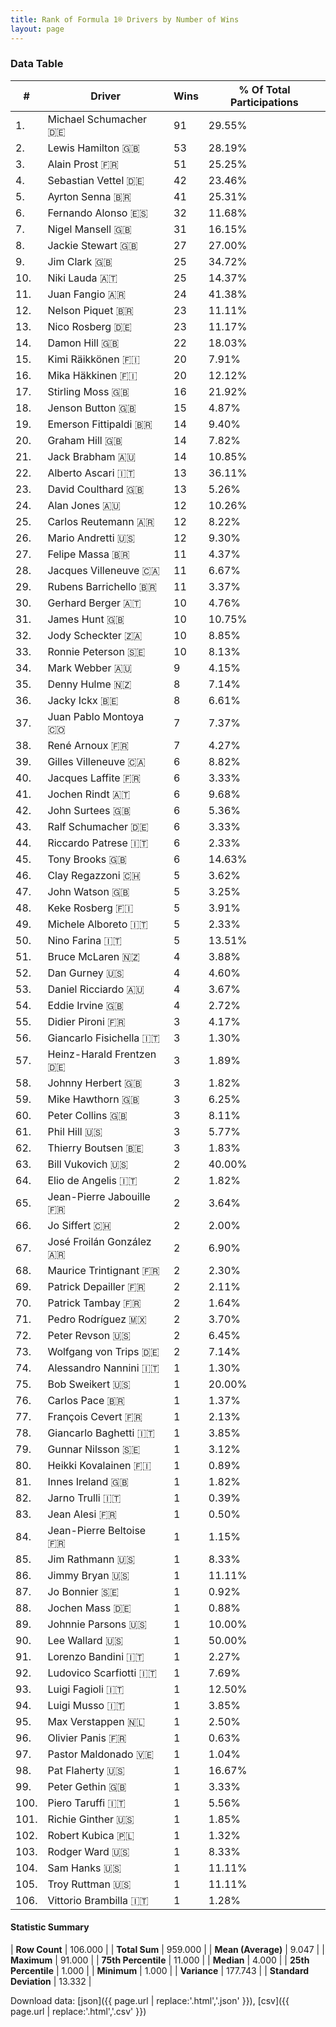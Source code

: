 ```yaml
---
title: Rank of Formula 1® Drivers by Number of Wins
layout: page
---
```


<canvas id="chart" width="400" height="180"></canvas>
<script>
var data = {
    "datasets": [
        {
            "backgroundColor": [
                "#f3a935",
                "#f3a935",
                "#f3a935",
                "#f3a935",
                "#f3a935",
                "#f3a935",
                "#f3a935",
                "#f3a935",
                "#f3a935",
                "#f3a935",
                "#f3a935",
                "#f3a935",
                "#f3a935",
                "#f3a935",
                "#f3a935",
                "#f3a935",
                "#f3a935",
                "#f3a935",
                "#f3a935",
                "#f3a935",
                "#f3a935",
                "#f3a935",
                "#f3a935",
                "#f3a935",
                "#f3a935",
                "#f3a935",
                "#f3a935",
                "#f3a935",
                "#f3a935",
                "#f3a935",
                "#f3a935",
                "#f3a935",
                "#f3a935",
                "#f3a935",
                "#f3a935",
                "#f3a935",
                "#f3a935",
                "#f3a935",
                "#f3a935",
                "#f3a935",
                "#f3a935",
                "#f3a935",
                "#f3a935",
                "#f3a935",
                "#f3a935",
                "#f3a935",
                "#f3a935",
                "#f3a935",
                "#f3a935",
                "#f3a935",
                "#f3a935",
                "#f3a935",
                "#f3a935",
                "#f3a935",
                "#f3a935",
                "#f3a935",
                "#f3a935",
                "#f3a935",
                "#f3a935",
                "#f3a935",
                "#f3a935",
                "#f3a935",
                "#f3a935",
                "#f3a935",
                "#f3a935",
                "#f3a935",
                "#f3a935",
                "#f3a935",
                "#f3a935",
                "#f3a935",
                "#f3a935",
                "#f3a935",
                "#f3a935",
                "#f3a935",
                "#f3a935",
                "#f3a935",
                "#f3a935",
                "#f3a935",
                "#f3a935",
                "#f3a935",
                "#f3a935",
                "#f3a935",
                "#f3a935",
                "#f3a935",
                "#f3a935",
                "#f3a935",
                "#f3a935",
                "#f3a935",
                "#f3a935",
                "#f3a935",
                "#f3a935",
                "#f3a935",
                "#f3a935",
                "#f3a935",
                "#f3a935",
                "#f3a935",
                "#f3a935",
                "#f3a935",
                "#f3a935",
                "#f3a935",
                "#f3a935",
                "#f3a935",
                "#f3a935",
                "#f3a935",
                "#f3a935",
                "#f3a935"
            ],
            "borderColor": [
                "#f68639",
                "#f68639",
                "#f68639",
                "#f68639",
                "#f68639",
                "#f68639",
                "#f68639",
                "#f68639",
                "#f68639",
                "#f68639",
                "#f68639",
                "#f68639",
                "#f68639",
                "#f68639",
                "#f68639",
                "#f68639",
                "#f68639",
                "#f68639",
                "#f68639",
                "#f68639",
                "#f68639",
                "#f68639",
                "#f68639",
                "#f68639",
                "#f68639",
                "#f68639",
                "#f68639",
                "#f68639",
                "#f68639",
                "#f68639",
                "#f68639",
                "#f68639",
                "#f68639",
                "#f68639",
                "#f68639",
                "#f68639",
                "#f68639",
                "#f68639",
                "#f68639",
                "#f68639",
                "#f68639",
                "#f68639",
                "#f68639",
                "#f68639",
                "#f68639",
                "#f68639",
                "#f68639",
                "#f68639",
                "#f68639",
                "#f68639",
                "#f68639",
                "#f68639",
                "#f68639",
                "#f68639",
                "#f68639",
                "#f68639",
                "#f68639",
                "#f68639",
                "#f68639",
                "#f68639",
                "#f68639",
                "#f68639",
                "#f68639",
                "#f68639",
                "#f68639",
                "#f68639",
                "#f68639",
                "#f68639",
                "#f68639",
                "#f68639",
                "#f68639",
                "#f68639",
                "#f68639",
                "#f68639",
                "#f68639",
                "#f68639",
                "#f68639",
                "#f68639",
                "#f68639",
                "#f68639",
                "#f68639",
                "#f68639",
                "#f68639",
                "#f68639",
                "#f68639",
                "#f68639",
                "#f68639",
                "#f68639",
                "#f68639",
                "#f68639",
                "#f68639",
                "#f68639",
                "#f68639",
                "#f68639",
                "#f68639",
                "#f68639",
                "#f68639",
                "#f68639",
                "#f68639",
                "#f68639",
                "#f68639",
                "#f68639",
                "#f68639",
                "#f68639",
                "#f68639",
                "#f68639"
            ],
            "borderWidth": 1,
            "data": [
                91.0,
                53.0,
                51.0,
                42.0,
                41.0,
                32.0,
                31.0,
                27.0,
                25.0,
                25.0,
                24.0,
                23.0,
                23.0,
                22.0,
                20.0,
                20.0,
                16.0,
                15.0,
                14.0,
                14.0,
                14.0,
                13.0,
                13.0,
                12.0,
                12.0,
                12.0,
                11.0,
                11.0,
                11.0,
                10.0,
                10.0,
                10.0,
                10.0,
                9.0,
                8.0,
                8.0,
                7.0,
                7.0,
                6.0,
                6.0,
                6.0,
                6.0,
                6.0,
                6.0,
                6.0,
                5.0,
                5.0,
                5.0,
                5.0,
                5.0,
                4.0,
                4.0,
                4.0,
                4.0,
                3.0,
                3.0,
                3.0,
                3.0,
                3.0,
                3.0,
                3.0,
                3.0,
                2.0,
                2.0,
                2.0,
                2.0,
                2.0,
                2.0,
                2.0,
                2.0,
                2.0,
                2.0,
                2.0,
                1.0,
                1.0,
                1.0,
                1.0,
                1.0,
                1.0,
                1.0,
                1.0,
                1.0,
                1.0,
                1.0,
                1.0,
                1.0,
                1.0,
                1.0,
                1.0,
                1.0,
                1.0,
                1.0,
                1.0,
                1.0,
                1.0,
                1.0,
                1.0,
                1.0,
                1.0,
                1.0,
                1.0,
                1.0,
                1.0,
                1.0,
                1.0,
                1.0
            ],
            "label": "Wins"
        }
    ],
    "labels": [
        "Michael Schumacher",
        "Lewis Hamilton",
        "Alain Prost",
        "Sebastian Vettel",
        "Ayrton Senna",
        "Fernando Alonso",
        "Nigel Mansell",
        "Jackie Stewart",
        "Jim Clark",
        "Niki Lauda",
        "Juan Fangio",
        "Nelson Piquet",
        "Nico Rosberg",
        "Damon Hill",
        "Kimi Räikkönen",
        "Mika Häkkinen",
        "Stirling Moss",
        "Jenson Button",
        "Emerson Fittipaldi",
        "Graham Hill",
        "Jack Brabham",
        "Alberto Ascari",
        "David Coulthard",
        "Alan Jones",
        "Carlos Reutemann",
        "Mario Andretti",
        "Felipe Massa",
        "Jacques Villeneuve",
        "Rubens Barrichello",
        "Gerhard Berger",
        "James Hunt",
        "Jody Scheckter",
        "Ronnie Peterson",
        "Mark Webber",
        "Denny Hulme",
        "Jacky Ickx",
        "Juan Pablo Montoya",
        "René Arnoux",
        "Gilles Villeneuve",
        "Jacques Laffite",
        "Jochen Rindt",
        "John Surtees",
        "Ralf Schumacher",
        "Riccardo Patrese",
        "Tony Brooks",
        "Clay Regazzoni",
        "John Watson",
        "Keke Rosberg",
        "Michele Alboreto",
        "Nino Farina",
        "Bruce McLaren",
        "Dan Gurney",
        "Daniel Ricciardo",
        "Eddie Irvine",
        "Didier Pironi",
        "Giancarlo Fisichella",
        "Heinz-Harald Frentzen",
        "Johnny Herbert",
        "Mike Hawthorn",
        "Peter Collins",
        "Phil Hill",
        "Thierry Boutsen",
        "Bill Vukovich",
        "Elio de Angelis",
        "Jean-Pierre Jabouille",
        "Jo Siffert",
        "José Froilán González",
        "Maurice Trintignant",
        "Patrick Depailler",
        "Patrick Tambay",
        "Pedro Rodríguez",
        "Peter Revson",
        "Wolfgang von Trips",
        "Alessandro Nannini",
        "Bob Sweikert",
        "Carlos Pace",
        "François Cevert",
        "Giancarlo Baghetti",
        "Gunnar Nilsson",
        "Heikki Kovalainen",
        "Innes Ireland",
        "Jarno Trulli",
        "Jean Alesi",
        "Jean-Pierre Beltoise",
        "Jim Rathmann",
        "Jimmy Bryan",
        "Jo Bonnier",
        "Jochen Mass",
        "Johnnie Parsons",
        "Lee Wallard",
        "Lorenzo Bandini",
        "Ludovico Scarfiotti",
        "Luigi Fagioli",
        "Luigi Musso",
        "Max Verstappen",
        "Olivier Panis",
        "Pastor Maldonado",
        "Pat Flaherty",
        "Peter Gethin",
        "Piero Taruffi",
        "Richie Ginther",
        "Robert Kubica",
        "Rodger Ward",
        "Sam Hanks",
        "Troy Ruttman",
        "Vittorio Brambilla"
    ]
};
var options = {
  legend: {
    display: false
  },
  scales: {
    xAxes: [{
      ticks: {
        beginAtZero: true,
        maxRotation: 180,
        display: window.innerWidth > 800
      }
    }],
    yAxes: [{
      ticks: {
        beginAtZero: true
      }
    }]
  },
  onResize: function(chart, size) {
    chart.options.scales.xAxes[0].ticks.display = size.width > 800;
  }
};
var chart = new Chart("chart", {
    data: data,
    type: 'bar',
    options: options
});
</script>



### Data Table

| # | Driver | Wins | % Of Total Participations |
|--|--|--|--|
| 1. | Michael Schumacher 🇩🇪 | 91 | 29.55% |
| 2. | Lewis Hamilton 🇬🇧 | 53 | 28.19% |
| 3. | Alain Prost 🇫🇷 | 51 | 25.25% |
| 4. | Sebastian Vettel 🇩🇪 | 42 | 23.46% |
| 5. | Ayrton Senna 🇧🇷 | 41 | 25.31% |
| 6. | Fernando Alonso 🇪🇸 | 32 | 11.68% |
| 7. | Nigel Mansell 🇬🇧 | 31 | 16.15% |
| 8. | Jackie Stewart 🇬🇧 | 27 | 27.00% |
| 9. | Jim Clark 🇬🇧 | 25 | 34.72% |
| 10. | Niki Lauda 🇦🇹 | 25 | 14.37% |
| 11. | Juan Fangio 🇦🇷 | 24 | 41.38% |
| 12. | Nelson Piquet 🇧🇷 | 23 | 11.11% |
| 13. | Nico Rosberg 🇩🇪 | 23 | 11.17% |
| 14. | Damon Hill 🇬🇧 | 22 | 18.03% |
| 15. | Kimi Räikkönen 🇫🇮 | 20 | 7.91% |
| 16. | Mika Häkkinen 🇫🇮 | 20 | 12.12% |
| 17. | Stirling Moss 🇬🇧 | 16 | 21.92% |
| 18. | Jenson Button 🇬🇧 | 15 | 4.87% |
| 19. | Emerson Fittipaldi 🇧🇷 | 14 | 9.40% |
| 20. | Graham Hill 🇬🇧 | 14 | 7.82% |
| 21. | Jack Brabham 🇦🇺 | 14 | 10.85% |
| 22. | Alberto Ascari 🇮🇹 | 13 | 36.11% |
| 23. | David Coulthard 🇬🇧 | 13 | 5.26% |
| 24. | Alan Jones 🇦🇺 | 12 | 10.26% |
| 25. | Carlos Reutemann 🇦🇷 | 12 | 8.22% |
| 26. | Mario Andretti 🇺🇸 | 12 | 9.30% |
| 27. | Felipe Massa 🇧🇷 | 11 | 4.37% |
| 28. | Jacques Villeneuve 🇨🇦 | 11 | 6.67% |
| 29. | Rubens Barrichello 🇧🇷 | 11 | 3.37% |
| 30. | Gerhard Berger 🇦🇹 | 10 | 4.76% |
| 31. | James Hunt 🇬🇧 | 10 | 10.75% |
| 32. | Jody Scheckter 🇿🇦 | 10 | 8.85% |
| 33. | Ronnie Peterson 🇸🇪 | 10 | 8.13% |
| 34. | Mark Webber 🇦🇺 | 9 | 4.15% |
| 35. | Denny Hulme 🇳🇿 | 8 | 7.14% |
| 36. | Jacky Ickx 🇧🇪 | 8 | 6.61% |
| 37. | Juan Pablo Montoya 🇨🇴 | 7 | 7.37% |
| 38. | René Arnoux 🇫🇷 | 7 | 4.27% |
| 39. | Gilles Villeneuve 🇨🇦 | 6 | 8.82% |
| 40. | Jacques Laffite 🇫🇷 | 6 | 3.33% |
| 41. | Jochen Rindt 🇦🇹 | 6 | 9.68% |
| 42. | John Surtees 🇬🇧 | 6 | 5.36% |
| 43. | Ralf Schumacher 🇩🇪 | 6 | 3.33% |
| 44. | Riccardo Patrese 🇮🇹 | 6 | 2.33% |
| 45. | Tony Brooks 🇬🇧 | 6 | 14.63% |
| 46. | Clay Regazzoni 🇨🇭 | 5 | 3.62% |
| 47. | John Watson 🇬🇧 | 5 | 3.25% |
| 48. | Keke Rosberg 🇫🇮 | 5 | 3.91% |
| 49. | Michele Alboreto 🇮🇹 | 5 | 2.33% |
| 50. | Nino Farina 🇮🇹 | 5 | 13.51% |
| 51. | Bruce McLaren 🇳🇿 | 4 | 3.88% |
| 52. | Dan Gurney 🇺🇸 | 4 | 4.60% |
| 53. | Daniel Ricciardo 🇦🇺 | 4 | 3.67% |
| 54. | Eddie Irvine 🇬🇧 | 4 | 2.72% |
| 55. | Didier Pironi 🇫🇷 | 3 | 4.17% |
| 56. | Giancarlo Fisichella 🇮🇹 | 3 | 1.30% |
| 57. | Heinz-Harald Frentzen 🇩🇪 | 3 | 1.89% |
| 58. | Johnny Herbert 🇬🇧 | 3 | 1.82% |
| 59. | Mike Hawthorn 🇬🇧 | 3 | 6.25% |
| 60. | Peter Collins 🇬🇧 | 3 | 8.11% |
| 61. | Phil Hill 🇺🇸 | 3 | 5.77% |
| 62. | Thierry Boutsen 🇧🇪 | 3 | 1.83% |
| 63. | Bill Vukovich 🇺🇸 | 2 | 40.00% |
| 64. | Elio de Angelis 🇮🇹 | 2 | 1.82% |
| 65. | Jean-Pierre Jabouille 🇫🇷 | 2 | 3.64% |
| 66. | Jo Siffert 🇨🇭 | 2 | 2.00% |
| 67. | José Froilán González 🇦🇷 | 2 | 6.90% |
| 68. | Maurice Trintignant 🇫🇷 | 2 | 2.30% |
| 69. | Patrick Depailler 🇫🇷 | 2 | 2.11% |
| 70. | Patrick Tambay 🇫🇷 | 2 | 1.64% |
| 71. | Pedro Rodríguez 🇲🇽 | 2 | 3.70% |
| 72. | Peter Revson 🇺🇸 | 2 | 6.45% |
| 73. | Wolfgang von Trips 🇩🇪 | 2 | 7.14% |
| 74. | Alessandro Nannini 🇮🇹 | 1 | 1.30% |
| 75. | Bob Sweikert 🇺🇸 | 1 | 20.00% |
| 76. | Carlos Pace 🇧🇷 | 1 | 1.37% |
| 77. | François Cevert 🇫🇷 | 1 | 2.13% |
| 78. | Giancarlo Baghetti 🇮🇹 | 1 | 3.85% |
| 79. | Gunnar Nilsson 🇸🇪 | 1 | 3.12% |
| 80. | Heikki Kovalainen 🇫🇮 | 1 | 0.89% |
| 81. | Innes Ireland 🇬🇧 | 1 | 1.82% |
| 82. | Jarno Trulli 🇮🇹 | 1 | 0.39% |
| 83. | Jean Alesi 🇫🇷 | 1 | 0.50% |
| 84. | Jean-Pierre Beltoise 🇫🇷 | 1 | 1.15% |
| 85. | Jim Rathmann 🇺🇸 | 1 | 8.33% |
| 86. | Jimmy Bryan 🇺🇸 | 1 | 11.11% |
| 87. | Jo Bonnier 🇸🇪 | 1 | 0.92% |
| 88. | Jochen Mass 🇩🇪 | 1 | 0.88% |
| 89. | Johnnie Parsons 🇺🇸 | 1 | 10.00% |
| 90. | Lee Wallard 🇺🇸 | 1 | 50.00% |
| 91. | Lorenzo Bandini 🇮🇹 | 1 | 2.27% |
| 92. | Ludovico Scarfiotti 🇮🇹 | 1 | 7.69% |
| 93. | Luigi Fagioli 🇮🇹 | 1 | 12.50% |
| 94. | Luigi Musso 🇮🇹 | 1 | 3.85% |
| 95. | Max Verstappen 🇳🇱 | 1 | 2.50% |
| 96. | Olivier Panis 🇫🇷 | 1 | 0.63% |
| 97. | Pastor Maldonado 🇻🇪 | 1 | 1.04% |
| 98. | Pat Flaherty 🇺🇸 | 1 | 16.67% |
| 99. | Peter Gethin 🇬🇧 | 1 | 3.33% |
| 100. | Piero Taruffi 🇮🇹 | 1 | 5.56% |
| 101. | Richie Ginther 🇺🇸 | 1 | 1.85% |
| 102. | Robert Kubica 🇵🇱 | 1 | 1.32% |
| 103. | Rodger Ward 🇺🇸 | 1 | 8.33% |
| 104. | Sam Hanks 🇺🇸 | 1 | 11.11% |
| 105. | Troy Ruttman 🇺🇸 | 1 | 11.11% |
| 106. | Vittorio Brambilla 🇮🇹 | 1 | 1.28% |

#### Statistic Summary

| **Row Count** | 106.000 |
| **Total Sum** | 959.000 |
| **Mean (Average)** | 9.047 |
| **Maximum** | 91.000 |
| **75th Percentile** | 11.000 |
| **Median** | 4.000 |
| **25th Percentile** | 1.000 |
| **Minimum** | 1.000 |
| **Variance** | 177.743 |
| **Standard Deviation** | 13.332 |

Download data: [json]({{ page.url | replace:'.html','.json' }}), [csv]({{ page.url | replace:'.html','.csv' }})
